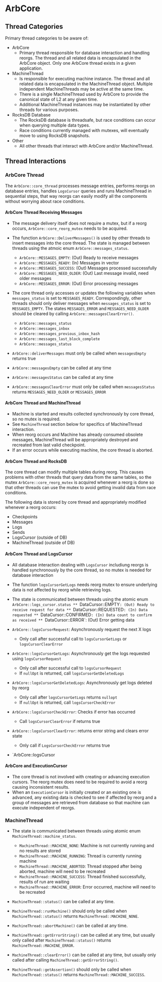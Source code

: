 # ArbCore

## Thread Categories

Primary thread categories to be aware of:

- ArbCore
  - Primary thread responsible for database interaction and handling reorgs. The thread and all related data is encapsulated in the ArbCore object. Only one ArbCore thread exists in a given application.
- MachineThread
  - Is responsible for executing machine instance. The thread and all related data is encapsulated in the MachineThread object. Multiple independent MachineThreads may be active at the same time.
  - There is a single MachineThread used by ArbCore to provide the canonical state of L2 at any given time.
  - Additional MachineThread instances may be instantiated by other threads for various purposes.
- RocksDB Database
  - The RocksDB database is threadsafe, but race conditions can occur when querying multiple data types.
  - Race conditions currently managed with mutexes, will eventually move to using RocksDB snapshots.
- Other
  - All other threads that interact with ArbCore and/or MachineThread.

## Thread Interactions

### ArbCore Thread

The `ArbCore::core_thread` processes message entries, performs reorgs on database entries, handles `LogsCursor` queries and runs MachineThread in sequential steps, that way reorgs can easily modify all the components without worrying about race conditions.

#### ArbCore Thread Receiving Messages

- The message delivery itself does not require a mutex, but if a reorg occurs, `ArbCore::core_reorg_mutex` needs to be acquired.
- The function `ArbCore::DeliverMessages()` is used by other threads to insert messages into the core thread. The state is managed between threads using the atmoic enum `ArbCore::messages_status`.

  - `ArbCore::MESSAGES_EMPTY`: (Out) Ready to receive messages
  - `ArbCore::MESSAGES_READY`: (In) Messages in vector
  - `ArbCore::MESSAGES_SUCCESS`: (Out) Messages processed successfully
  - `ArbCore::MESSAGES_NEED_OLDER`: (Out) Last message invalid, need older messages
  - `ArbCore::MESSAGES_ERROR`: (Out) Error processing messages

- The core thread only accesses or updates the following variables when `messages_status` is set to `MESSAGES_READY`. Correspondingly, other threads should only deliver messages when `messages_status` is set to `MESSAGES_EMPTY`. The states `MESSAGES_ERROR` and `MESSAGES_NEED_OLDER` should be cleared by calling `ArbCore::messagesClearError()`.

  - `ArbCore::messages_status`
  - `ArbCore::messages_inbox`
  - `ArbCore::messages_previous_inbox_hash`
  - `ArbCore::messages_last_block_complete`
  - `ArbCore::messages_status`

- `ArbCore::deliverMessages` must only be called when `messagesEmpty` returns true
- `ArbCore::messagesEmpty` can be called at any time
- `ArbCore::messagesStatus` can be called at any time
- `ArbCore::messagesClearError` must only be called when `messagesStatus` returns `MESSAGES_NEED_OLDER` or `MESSAGES_ERROR`

#### ArbCore Thread and MachineThread

- Machine is started and results collected synchronously by core thread, so no mutex is required.
- See `MachineThread` section below for specifics of MachineThread interaction.
- When reorg occurs and Machine has already consumed obsolete messages, MachineThread will be appropriately destroyed and recreated from last valid checkpoint.
- If an error occurs while executing machine, the core thread is aborted.

#### ArbCore Thread and RocksDB

The core thread can modify multiple tables during reorg. This causes problems with other threads that query data from the same tables, so the mutex `ArbCore::core_reorg_mutex` is acquired whenever a reorg is done so that other threads can use the mutex to avoid getting invalid data from race conditions.

The following data is stored by core thread and appropriately modified whenever a reorg occurs:

- Checkpoints
- Messages
- Logs
- Sends
- LogsCursor (outside of DB)
- MachineThread (outside of DB)

#### ArbCore Thread and LogsCursor

- All database interaction dealing with `LogsCursor` includiung reorgs is handled synchronously by the core thread, so no mutex is needed for database interaction
- The function `logsCursorGetLogs` needs reorg mutex to ensure underlying data is not affected by reorg while retrieving logs.
- The state is communicated between threads using the atomic enum `ArbCore::logs_cursor.status ** `DataCursor::EMPTY`: (Out) Ready to receive request for data ** `DataCursor::REQUESTED`: (In) Data requested ** `DataCursor::CONFIRMED`: (In) Data count to confirm as received ** `DataCursor::ERROR`: (Out) Error getting data

- `ArbCore::logsCursorRequest`: Asynchronously request the next X logs
  - Only call after successful call to `logsCursorGetLogs` or `logsCursorClearError`
- `ArbCore::logsCursorGetLogs`: Asynchronously get the logs requested using `logsCursorRequest`
  - Only call after successful call to `logsCursorRequest`
  - If `nullOpt` is returned, call `logsCursorGetDeletedLogs`
- `ArbCore::logsCursorGetDeletedLogs`: Asynchronously get logs deleted by reorg
  - Only call after `logsCursorGetLogs` returns `nullopt`
  - If `nullOpt` is returned, call `logsCursorCheckError`
- `ArbCore::logsCursorCheckError`: Checks if error has occurred
  - Call `logsCursorClearError` if returns true
- `ArbCore::logsCursorClearError`: returns error string and clears error state
  - Only call if `LogsCursorCheckError` returns true
- `ArbCore::logsCursor

#### ArbCore and ExecutionCursor

- The core thread is not involved with creating or advancing execution cursors. The reorg mutex does need to be required to avoid a reorg causing inconsistent results.
- When an `ExecutionCursor` is initially created or an existing one is advanced, any existing data is checked to see if affected by reorg and a group of messages are retrieved from database so that machine can execute independent of reorgs.

### MachineThread

- The state is communicated between threads using atomic enum `MachineThread::machine_status`.

  - `MachineThread::MACHINE_NONE`: Machine is not currently running and no results are stored
  - `MachineThread::MACHINE_RUNNING`: Thread is currently running machine
  - `MachineThread::MACHINE_ABORTED`: Thread stopped after being aborted, machine will need to be recreated
  - `MachineThread::MACHINE_SUCCESS`: Thread finished successfully, results of run are waiting
  - `MachineThread::MACHINE_ERROR`: Error occurred, machine will need to be recreated

- `MachineThread::status()` can be called at any time.
- `MachineThread::runMachine()` should only be called when `MachineThread::status()` returns `MachineThread::MACHINE_NONE`.
- `MachineThread::abortMachine()` can be called at any time.
- `MachineThread::getErrorString()` can be called at any time, but usually only called after `MachineThread::status()` returns `MachineThread::MACHINE_ERROR`.
- `MachineThread::clearError()` can be called at any time, but usually only called after calling `MachineThread::getErrorString()`.
- `MachineThread::getAssertion()` should only be called when `MachineThread::status()` returns `MachineThread::MACHINE_SUCCESS`.
